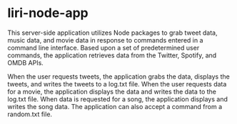 # liri-node-app

This server-side application utilizes Node packages to grab tweet data, music data, and movie data in response to commands entered in a command line interface. Based upon a set of predetermined user commands, the application retrieves data from the Twitter, Spotify, and OMDB APIs.  

When the user requests tweets, the application grabs the data, displays the tweets, and writes the tweets to a log.txt file.  When the user requests data for a movie, the application displays the data and writes the data to the log.txt file.  When data is requested for a song, the application displays and writes the song data.  The application can also accept a command from a random.txt file.

